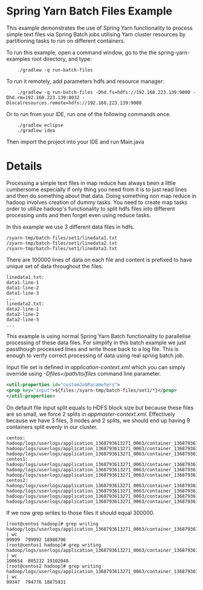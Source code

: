 Spring Yarn Batch Files Example
===============================

This example demonstrates the use of Spring Yarn functionality to process simple text files
via Spring Batch jobs utilising Yarn cluster resources by partitioning tasks to run
on different containers.

To run this example, open a command window, go to the the spring-yarn-examples root directory, and type:

		./gradlew -q run-batch-files

To run it remotely, add parameters hdfs and resource manager:

		./gradlew -q run-batch-files -Dhd.fs=hdfs://192.168.223.139:9000 -Dhd.rm=192.168.223.139:8032 -Dlocalresources.remote=hdfs://192.168.223.139:9000

Or to run from your IDE, run one of the following commands once.

		./gradlew eclipse
		./gradlew idea

Then import the project into your IDE and run Main.java

# Details

Processing a simple text files in map reduce has always been a little cumbersome especially if only
thing you need from it is to just read lines and then do something about that data. Doing something
non map reduce in hadoop involves creation of dummy tasks. You need to create map tasks order
to utilize hadoop's functionality to split hdfs files into different processing units and then
forget even using reduce tasks.

In this example we use 3 different data files in hdfs.
```
/syarn-tmp/batch-files/set1/linedata1.txt
/syarn-tmp/batch-files/set1/linedata2.txt
/syarn-tmp/batch-files/set1/linedata3.txt
```

There are 100000 lines of data on each file and content is prefixed to have unique
set of data throughout the files.
```
linedata1.txt:
data1-line-1
data1-line-2
data1-line-3
...
linedata2.txt:
data2-line-1
data2-line-2
data2-line-3
...
```

This example is using normal Spring Yarn Batch functionality to parallelise processing
of these data files. For simplify in this batch example we just passthough processed lines
and write those back to a log file. This is enough to verify correct processing of data
using real spring batch job.

Input file set is defined in *application-context.xml* which you can simply override
using *-Dfiles=/path/to/files* command line parameter.
```xml
<util:properties id="customJobParameters">
<prop key="input">${files:/syarn-tmp/batch-files/set1/*}</prop>
</util:properties>
```

On default file input split equals to HDFS block size but because these files are
so small, we force 2 splits in *appmaster-context.xml*. Effectively because we have 3 files,
3 nodes and 2 splits, we should end up having 9 containers split evenly in our cluster.
```
centos:
hadoop/logs/userlogs/application_1368793613271_0063/container_1368793613271_0063_01_000010/Container.stdout
hadoop/logs/userlogs/application_1368793613271_0063/container_1368793613271_0063_01_000004/Container.stdout
hadoop/logs/userlogs/application_1368793613271_0063/container_1368793613271_0063_01_000007/Container.stdout
centos1:
hadoop/logs/userlogs/application_1368793613271_0063/container_1368793613271_0063_01_000003/Container.stdout
hadoop/logs/userlogs/application_1368793613271_0063/container_1368793613271_0063_01_000009/Container.stdout
hadoop/logs/userlogs/application_1368793613271_0063/container_1368793613271_0063_01_000006/Container.stdout
centos2:
hadoop/logs/userlogs/application_1368793613271_0063/container_1368793613271_0063_01_000008/Container.stdout
hadoop/logs/userlogs/application_1368793613271_0063/container_1368793613271_0063_01_000005/Container.stdout
hadoop/logs/userlogs/application_1368793613271_0063/container_1368793613271_0063_01_000002/Container.stdout
hadoop/logs/userlogs/application_1368793613271_0063/container_1368793613271_0063_01_000001/Appmaster.stdout
```

If we now grep writes to those files it should equal 300000.
```
[root@centos hadoop]# grep writing hadoop/logs/userlogs/application_1368793613271_0063/container_1368793613271_0063_01_0000*/Container.stdout | wc
99999  799992 18988706
[root@centos1 hadoop]# grep writing hadoop/logs/userlogs/application_1368793613271_0063/container_1368793613271_0063_01_0000*/Container.stdout | wc
100654  805232 19102048
[root@centos2 hadoop]# grep writing hadoop/logs/userlogs/application_1368793613271_0063/container_1368793613271_0063_01_0000*/Container.stdout | wc
99347  794776 18875931
```
